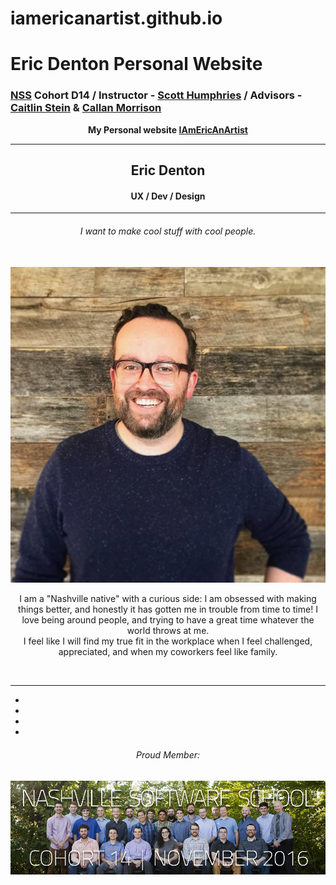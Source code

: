 # iamericanartist.github.io

# Eric Denton Personal Website

### [NSS](http://nashvillesoftwareschool.com/) Cohort D14 / Instructor - [Scott Humphries](https://github.com/sscotth) / Advisors - [Caitlin Stein](https://github.com/C-Stein) & [Callan Morrison](https://github.com/morecallan)
<p align="center"><strong>My Personal website <a href="https://iamericanartist.github.io/">IAmEricAnArtist</a></strong></p>



***
<h2 align="center">Eric Denton</h2>
<h4 align="center">UX / Dev / Design</h4>
<hr/>
<h6 align="center">I want to make cool stuff with cool people.</h6>
<br/>

<div align="center"><img src="images/EricHeadshot.png" alt="Ol' ED!">
</div>
  
<div>
  <p align="center">
    I am a "Nashville native" with a curious side: I am obsessed with making things better, and honestly it has gotten me in trouble from time to time! I love being around people, and trying to have a great time whatever the world throws at me. 
    <br/> I feel like I will find my true fit in the workplace when I feel challenged, appreciated, and when my coworkers feel like family.
  </p>
</div>
<br/>

***

<ul>
  <li>
    <a rel="nofollow" href="https://github.com/iamericanartist" title="Github"><i class="icon-med ion-social-github-outline aboutSocialIcons"></i></a> 
  </li>
  <li>
    <a rel="nofollow" href="https://www.linkedin.com/in/iamericanartist" title="LinkedIn"><i class="icon-med ion-social-linkedin-outline aboutSocialIcons"></i></a> 
  </li>
  <li>
    <a rel="nofollow" href="http://codepen.io/IAmericanArtist/" title="CodePen"><i class="icon-med ion-social-codepen-outline aboutSocialIcons"></i></a>
  </li>
  <li>
    <a rel="nofollow" href="https://www.instagram.com/iamericanartist/" title="Instagram"><i class="icon-med ion-social-instagram-outline aboutSocialIcons"></i></a>
  </li>
</ul>



<div>
  <div>
  <h6 align="center">Proud Member:</h6>
    <a href="https://nss-day-cohort-14.github.io/"><img align="center" src="images/GraphicsGroupShotC14.jpg"></a>
  </div>
</div>


<!-- 
/////////////////////////////////  ATTRIBUTION  /////////////////////////////////
I decided to use a (heavily modified) theme I found on BootstrapZero.com. I did so knowing that it's a little strange for a developer to use template when they themselves should be able to do this on their own. I FULLY AGREE. I feel comfortable with every technology used in this theme and plan on creating my own site from the ground up when my life settles down a bit after completing my education at [Nashville Software School](nashvillesoftwareschool.com), my son settles into his daycare/preschool, AND I AM EMPLOYED!

Thank you for looking at the source code, by the way! I appreciate your time, and would love to talk shop, grab a beverage, or connect in whatever form suits you. I hope to hear from you soon!

Sincerely,

Eric Denton
ttyl@iamericanartist.com


Theme used:
  Landing Zero
    A free landing page theme from BootstrapZero 
    http://www.bootstrapzero.com
    LicenseGPL | VersionBootstrap 3.3.4
 -->



